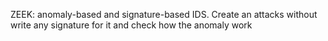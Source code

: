 ZEEK: anomaly-based and signature-based IDS.
Create an attacks without write any signature for it and check how the anomaly work
